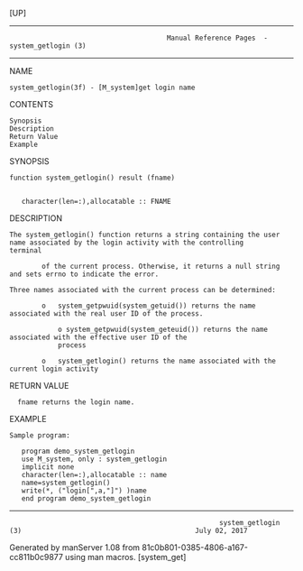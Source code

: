 [UP]

-----------------------------------------------------------------------------------------------------------------------------------
                                           Manual Reference Pages  - system_getlogin (3)
-----------------------------------------------------------------------------------------------------------------------------------
                                                                 
NAME

    system_getlogin(3f) - [M_system]get login name

CONTENTS

    Synopsis
    Description
    Return Value
    Example

SYNOPSIS

    function system_getlogin() result (fname)


       character(len=:),allocatable :: FNAME

DESCRIPTION

    The system_getlogin() function returns a string containing the user name associated by the login activity with the controlling
    terminal

            of the current process. Otherwise, it returns a null string and sets errno to indicate the error.

    Three names associated with the current process can be determined:

            o   system_getpwuid(system_getuid()) returns the name associated with the real user ID of the process.

                o system_getpwuid(system_geteuid()) returns the name associated with the effective user ID of the
                process

            o   system_getlogin() returns the name associated with the current login activity

RETURN VALUE

      fname returns the login name.

EXAMPLE

    Sample program:

       program demo_system_getlogin
       use M_system, only : system_getlogin
       implicit none
       character(len=:),allocatable :: name
       name=system_getlogin()
       write(*, ("login[",a,"]") )name
       end program demo_system_getlogin

-----------------------------------------------------------------------------------------------------------------------------------

                                                        system_getlogin (3)                                           July 02, 2017

Generated by manServer 1.08 from 81c0b801-0385-4806-a167-cc811b0c9877 using man macros.
                                                           [system_get]
